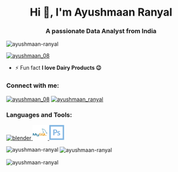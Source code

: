 <h1 align="center">Hi 👋, I'm Ayushmaan Ranyal</h1>
<h3 align="center">A passionate Data Analyst from India</h3>

<p align="left"> <img src="https://komarev.com/ghpvc/?username=ayushmaan-ranyal&label=Profile%20views&color=0e75b6&style=flat" alt="ayushmaan-ranyal" /> </p>

<p align="left"> <a href="https://twitter.com/ayushmaan_08" target="blank"><img src="https://img.shields.io/twitter/follow/ayushmaan_08?logo=twitter&style=for-the-badge" alt="ayushmaan_08" /></a> </p>

- ⚡ Fun fact **I love Dairy Products 😉**

<h3 align="left">Connect with me:</h3>
<p align="left">
<a href="https://twitter.com/ayushmaan_08" target="blank"><img align="center" src="https://raw.githubusercontent.com/rahuldkjain/github-profile-readme-generator/master/src/images/icons/Social/twitter.svg" alt="ayushmaan_08" height="30" width="40" /></a>
<a href="https://instagram.com/ayushmaan_ranyal" target="blank"><img align="center" src="https://raw.githubusercontent.com/rahuldkjain/github-profile-readme-generator/master/src/images/icons/Social/instagram.svg" alt="ayushmaan_ranyal" height="30" width="40" /></a>
</p>

<h3 align="left">Languages and Tools:</h3>
<p align="left"> <a href="https://www.blender.org/" target="_blank" rel="noreferrer"> <img src="https://download.blender.org/branding/community/blender_community_badge_white.svg" alt="blender" width="40" height="40"/> </a> <a href="https://www.mysql.com/" target="_blank" rel="noreferrer"> <img src="https://raw.githubusercontent.com/devicons/devicon/master/icons/mysql/mysql-original-wordmark.svg" alt="mysql" width="40" height="40"/> </a> <a href="https://www.photoshop.com/en" target="_blank" rel="noreferrer"> <img src="https://raw.githubusercontent.com/devicons/devicon/master/icons/photoshop/photoshop-line.svg" alt="photoshop" width="40" height="40"/> </a> </p>

<p><img align="left" src="https://github-readme-stats.vercel.app/api/top-langs?username=ayushmaan-ranyal&show_icons=true&locale=en&layout=compact" alt="ayushmaan-ranyal" /></p>

<p>&nbsp;<img align="center" src="https://github-readme-stats.vercel.app/api?username=ayushmaan-ranyal&show_icons=true&locale=en" alt="ayushmaan-ranyal" /></p>

<p><img align="center" src="https://github-readme-streak-stats.herokuapp.com/?user=ayushmaan-ranyal&" alt="ayushmaan-ranyal" /></p>
